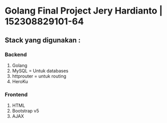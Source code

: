 # Golang Final Project Jery Hardianto | 152308829101-64

## Stack yang digunakan :
### Backend 
  1. Golang
  2. MySQL = Untuk databases
  3. httprouter = untuk routing
  4. HeroKu
### Frontend
  1. HTML
  2. Bootstrap v5
  3. AJAX


